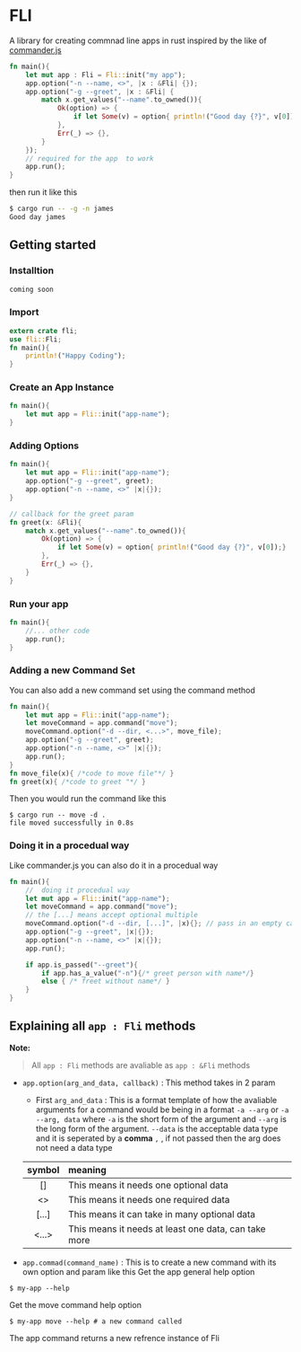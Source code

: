 # FLI

A library for creating commnad line apps in rust inspired by the like of [commander.js](https://github.com/tj/commander.js)

```rust
fn main(){
    let mut app : Fli = Fli::init("my app");
    app.option("-n --name, <>", |x : &Fli| {});
    app.option("-g --greet", |x : &Fli| {
        match x.get_values("--name".to_owned()){
            Ok(option) => {
                if let Some(v) = option{ println!("Good day {?}", v[0]);}
            },
            Err(_) => {},
        }
    });
    // required for the app  to work 
    app.run();
}
```

then run it like this
```bash
$ cargo run -- -g -n james
Good day james
```

## Getting started
### Installtion
```bash
coming soon
```

### Import
```rust
extern crate fli;
use fli::Fli;
fn main(){
    println!("Happy Coding");
}
```
### Create an App Instance 
```rust
fn main(){
    let mut app = Fli::init("app-name");
}
```
### Adding Options

```rust
fn main(){
    let mut app = Fli::init("app-name");
    app.option("-g --greet", greet);
    app.option("-n --name, <>" |x|{});
}

// callback for the greet param
fn greet(x: &Fli){
    match x.get_values("--name".to_owned()){
        Ok(option) => {
            if let Some(v) = option{ println!("Good day {?}", v[0]);}
        },
        Err(_) => {},
    }
}
```

### Run your app
```rust
fn main(){
    //... other code
    app.run();
}
```

### Adding a new Command Set
You can also add a new command set using the command method
```rust
fn main(){
    let mut app = Fli::init("app-name");
    let moveCommand = app.command("move");
    moveCommand.option("-d --dir, <...>", move_file);
    app.option("-g --greet", greet);
    app.option("-n --name, <>" |x|{});
    app.run();
}
fn move_file(x){ /*code to move file"*/ }
fn greet(x){ /*code to greet "*/ }
```
Then you would run the command like this
```shell
$ cargo run -- move -d .
file moved successfully in 0.8s
```

### Doing it in a procedual way
Like commander.js you can also do it in a procedual way

```rust
fn main(){
    //  doing it procedual way
    let mut app = Fli::init("app-name");
    let moveCommand = app.command("move");
    // the [...] means accept optional multiple
    moveCommand.option("-d --dir, [...]", |x){}; // pass in an empty callback
    app.option("-g --greet", |x|{});
    app.option("-n --name, <>" |x|{});
    app.run();

    if app.is_passed("--greet"){
        if app.has_a_value("-n"){/* greet person with name*/}
        else { /* freet without name*/ }
    }
}
```

## Explaining all `app : Fli` methods
**Note:**
> All `app : Fli` methods are avaliable as `app : &Fli` methods
- `app.option(arg_and_data, callback)` : 
This method takes in 2 param 
  - First `arg_and_data` : This is a format template of how the avaliable arguments for a command would be being in a format `-a --arg` or `-a --arg, data` where `-a` is the short  form of the argument and `--arg` is the long form of the argument. `--data` is the acceptable data type and it is seperated by a **comma** `,` , if not passed then the arg does not need a data type
  
  | symbol | meaning |
  |:---:|:---|
  | [] | This means it needs one optional data|
  | <> | This means it needs one required data |
  | [...] | This means it can take in many optional data |
  | <...> | This means it needs at least one data, can take more |


- `app.commad(command_name)` : 
This is to create a new command with its own option and param like this
Get the app general help option
```shell
$ my-app --help
```
Get the move command help option
```shell
$ my-app move --help # a new command called
```
The app command returns a new refrence instance of Fli


